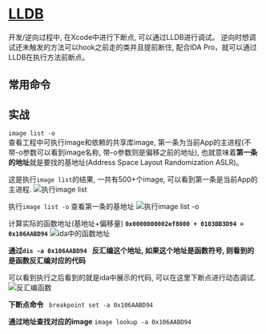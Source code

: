 # [LLDB](https://puffhub.github.io/Crack/iOS-Crack/)

开发/逆向过程中, 在Xcode中进行下断点, 可以通过LLDB进行调试。 逆向时想调试还未触发的方法可以hook之前走的类并且提前断住, 配合IDA Pro，就可以通过LLDB在执行方法前断点。
## 常用命令


## 实战
```image list -o``` <br />
查看工程中可执行image和依赖的共享库image, 第一条为当前App的主进程(不带-o参数可以看到image名称, 带-o参数则是偏移之前的地址), 也就意味着**第一条的地址**就是要找的基地址(Address Space Layout Randomization ASLR)。

这是执行```image list```的结果, 一共有500+个image, 可以看到第一条是当前App的主进程.
![执行image list](./imgs/LLDB1.png)

执行```image list -o``` 查看第一条的基地址
![执行image list -o](./imgs/LLDB2.png)

计算实际的函数地址(基地址+偏移量)
**```0x0000000002ef8000 + 0103BB3D94 = 0x106AABD94```**
![ida中的函数地址](./imgs/LLDB3.png)

**通过```dis -a 0x106AABD94 ``` 反汇编这个地址, 如果这个地址是函数符号, 则看到的是函数反汇编对应的代码**

可以看到执行之后看到的就是ida中展示的代码, 可以在这里下断点进行动态调试.
![反汇编函数](./imgs/LLDB4.png)

**下断点命令**
``` breakpoint set -a 0x106AABD94```

**通过地址查找对应的image**
```image lookup -a 0x106AABD94```
